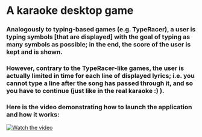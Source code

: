 # A karaoke desktop game

### Analogously to typing-based games (e.g. TypeRacer), a user is typing symbols [that are displayed] with the goal of typing as many symbols as possible; in the end, the score of the user is kept and is shown.
### However, contrary to the TypeRacer-like games, the user is actually limited in time for each line of displayed lyrics; i.e. you cannot type a line after the song has passed through it, and so you have to continue (just like in the real karaoke :) ).
### Here is the video demonstrating how to launch the application and how it works:

[![Watch the video](https://img.youtube.com/vi/ymHHTxCDo7c/maxresdefault.jpg)](https://youtu.be/ymHHTxCDo7c)
